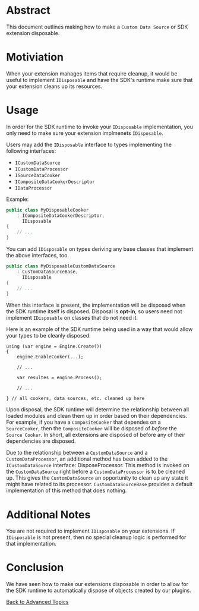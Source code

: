 # Abstract

This document outlines making how to make a `Custom Data Source` or SDK
extension disposable.

# Motiviation

When your extension manages items that require cleanup, it would be useful to
implement `IDisposable` and have the SDK's runtime make sure that your
extension cleans up its resources.

# Usage

In order for the SDK runtime to invoke your `IDisposable` implementation, you
only need to make sure your extension implmenets `IDisposable`.

Users may add the `IDisposable` interface to types implementing the following
interfaces:
- `ICustomDataSource`
- `ICustomDataProcessor`
- `ISourceDataCooker`
- `ICompositeDataCookerDescriptor`
- `IDataProcessor`

Example:
````cs
public class MyDisposableCooker
    : ICompositeDataCookerDescriptor,
      IDisposable
{
    // ...
}
````

You can add `IDisposable` on types deriving any base classes that implement the
above interfaces, too.

````cs
public class MyDisposableCustomDataSource
    : CustomDataSourceBase,
      IDisposable
{
    // ...
}
````

When this interface is present, the implementation will be disposed when
the SDK runtime itself is disposed. Disposal is __opt-in__, so users need not
implement `IDisposable` on classes that do not need it.

Here is an example of the SDK runtime being used in a way that would allow your
types to be cleanly disposed:
````
using (var engine = Engine.Create())
{
    engine.EnableCooker(...);

    // ...

    var resultes = engine.Process();

    // ...

} // all cookers, data sources, etc. cleaned up here
````

Upon disposal, the SDK runtime will determine the relationship between all
loaded modules and clean them up in order based on their dependencies. For
example, if you have a `CompositeCooker` that dependes on a `SourceCooker`,
then the `CompositeCooker` will be disposed of _before_ the `Source Cooker`.
In short, all extensions are disposed of before any of their dependencies are
disposed.

Due to the relationship between a `CustomDataSource` and a
`CustomDataProcessor`, an additional method has been added to the
`ICustomDataSource` interface: DisposeProcessor. This method is invoked on the
`CustomDataSource` right before a `CustomDataProcessor` is to be cleaned up.
This gives the `CustomDataSource` an opportunity to clean up any state it might
have related to its processor. `CustomDataSourceBase` provides a default
implementation of this method that does nothing.

# Additional Notes

You are not required to implement `IDisposable` on your extensions. If 
`IDisposable` is not present, then no special cleanup logic is performed for
that implementation.

# Conclusion

We have seen how to make our extensions disposable in order to allow for the
SDK runtime to automatically dispose of objects created by our plugins.

[Back to Advanced Topics](Overview.md)
